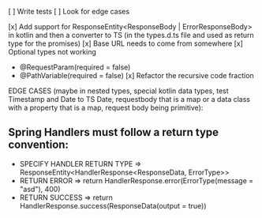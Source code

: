 [ ] Write tests
[ ] Look for edge cases

[x] Add support for ResponseEntity<ResponseBody | ErrorResponseBody> in kotlin and then a converter to TS (in the
types.d.ts file and used as return type for the promises)
[x] Base URL needs to come from somewhere
[x] Optional types not working

- @RequestParam(required = false)
- @PathVariable(required = false)
  [x] Refactor the recursive code fraction

EDGE CASES (maybe in nested types, special kotlin data types, test Timestamp and Date to TS Date, requestbody that is a
map or a data class with a property that is a map, request body being primitive):

## Spring Handlers must follow a return type convention:

- SPECIFY HANDLER RETURN TYPE => ResponseEntity<HandlerResponse<ResponseData, ErrorType>>
- RETURN ERROR => return HandlerResponse.error(ErrorType(message = "asd"), 400)
- RETURN SUCCESS => return HandlerResponse.success(ResponseData(output = true))
